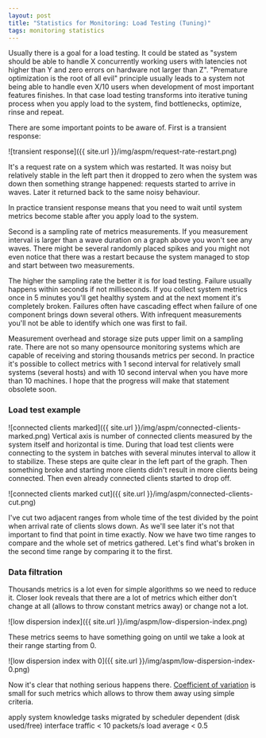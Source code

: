```yaml
---
layout: post
title: "Statistics for Monitoring: Load Testing (Tuning)"
tags: monitoring statistics
---
```


Usually there is a goal for a load testing. It could be stated as "system should be able to handle X concurrently working users with latencies not higher than Y and zero errors on hardware not larger than Z". "Premature optimization is the root of all evil" principle usually leads to a system not being able to handle even X/10 users when development of most important features finishes. In that case load testing transforms into iterative tuning process when you apply load to the system, find bottlenecks, optimize, rinse and repeat.

There are some important points to be aware of. First is a transient response:

![transient response]({{ site.url }}/img/aspm/request-rate-restart.png)

It's a request rate on a system which was restarted. It was noisy but relatively stable in the left part then it dropped to zero when the system was down then something strange happened: requests started to arrive in waves. Later it returned back to the same noisy behaviour.

In practice transient response means that you need to wait until system metrics become stable after you apply load to the system.

Second is a sampling rate of metrics measurements. If you measurement interval is larger than a wave duration on a graph above you won't see any waves. There might be several randomly placed spikes and you might not even notice that there was a restart because the system managed to stop and start between two measurements.

The higher the sampling rate the better it is for load testing. Failure usually happens within seconds if not milliseconds. If you collect system metrics once in 5 minutes you'll get healthy system and at the next moment it's completely broken. Failures often have cascading effect when failure of one component brings down several others. With infrequent measurements you'll not be able to identify which one was first to fail.

Measurement overhead and storage size puts upper limit on a sampling rate. There are not so many opensource monitoring systems which are capable of receiving and storing thousands metrics per second. In practice it's possible to collect metrics with 1 second interval for relatively small systems (several hosts) and with 10 second interval when you have more than 10 machines. I hope that the progress will make that statement obsolete soon.

### Load test example

![connected clients marked]({{ site.url }}/img/aspm/connected-clients-marked.png)
Vertical axis is number of connected clients measured by the system itself and horizontal is time. During that load test clients were connecting to the system in batches with several minutes interval to allow it to stabilize. These steps are quite clear in the left part of the graph. Then something broke and starting more clients didn't result in more clients being connected. Then even already connected clients started to drop off.

![connected clients marked cut]({{ site.url }}/img/aspm/connected-clients-cut.png)

I've cut two adjacent ranges from whole time of the test divided by the point when arrival rate of clients slows down. As we'll see later it's not that important to find that point in time exactly. Now we have two time ranges to compare and the whole set of metrics gathered. Let's find what's broken in the second time range by comparing it to the first.

### Data filtration

Thousands metrics is a lot even for simple algorithms so we need to reduce it. Closer look reveals that there are a lot of metrics which either don't change at all (allows to throw constant metrics away) or change not a lot.

![low dispersion index]({{ site.url }}/img/aspm/low-dispersion-index.png)

These metrics seems to have something going on until we take a look at their range starting from 0.

![low dispersion index with 0]({{ site.url }}/img/aspm/low-dispersion-index-0.png)

Now it's clear that nothing serious happens there. [Coefficient of variation](http://en.wikipedia.org/wiki/Coefficient_of_variation) is small for such metrics which allows to throw them away using simple criteria.

apply system knowledge
    tasks migrated by scheduler
    dependent (disk used/free)
    interface traffic < 10 packets/s
    load average < 0.5